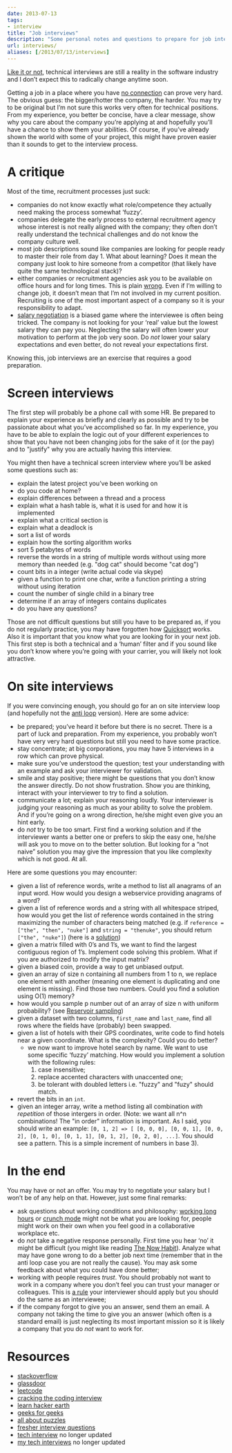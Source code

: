 ```yaml
---
date: 2013-07-13
tags:
- interview
title: "Job interviews"
description: "Some personal notes and questions to prepare for job interviews."
url: interviews/
aliases: [/2013/07/13/interviews]
---
```


[Like it or not](http://techcrunch.com/2013/06/22/the-technical-interview-is-dead/), technical interviews
are still a reality in the software industry and I don’t expect this to radically change anytime soon.

Getting a job in a place where you have [no connection](http://www.karenx.com/blog/how-to-get-a-job-when-you-have-no-connections/)
can prove very hard. The obvious guess: the bigger/hotter the company, the harder. You may try to be
original but I’m not sure this works very often for technical positions. From my experience, you better
be concise, have a clear message, show why you care about the company you’re applying at and hopefully
you’ll have a chance to show them your abilities. Of course, if you’ve already shown the world with
some of your project, this might have proven easier than it sounds to get to the interview process.


# A critique

Most of the time, recruitment processes just suck:

* companies do not know exactly what role/competence they actually need making the process somewhat ‘fuzzy’.
* companies  delegate the early process to external recruitment agency whose interest is not really
  aligned with the company; they often don’t really understand the technical challenges and do not
  know the company culture well.
* most job descriptions sound like companies are looking for people ready to master their role from day 1.
  What about learning? Does it mean the company just look to hire someone from a competitor (that likely have quite
  the same technological stack)?
* either companies or recruitment agencies ask you to be available on office hours and for long
  times. This is plain [wrong](http://www.recruitingblogs.com/m/blogpost?id=502551%3ABlogPost%3A1466641).
  Even if I’m willing to change job, it doesn’t mean that I’m not involved in my current position.
  Recruiting is one of the most important aspect of a company so it is your responsibility to adapt.
* [salary negotiation](http://www.kalzumeus.com/2012/01/23/salary-negotiation/) is a biased game
  where the interviewee is often being tricked. The company is not looking for your ‘real’ value but
  the lowest salary they can pay you. Neglecting the salary will often lower your motivation to perform
  at the job very soon. Do *not* lower your salary expectations and even better, do not reveal your
  expectations first.

Knowing this, job interviews are an exercise that requires a good preparation.

# Screen interviews

The first step will probably be a phone call with some HR. Be prepared to explain your experience as briefly and clearly as possible and try to be passionate about what you’ve accomplished so far. In my experience, you have to be able to explain the logic out of your different experiences to show that you have not been changing jobs for the sake of it (or the pay) and to "justify" why you are actually having this interview.

You might then have a technical screen interview where you’ll be asked some questions such as:

* explain the latest project you’ve been working on
* do you code at home?
* explain differences between a thread and a process
* explain what a hash table is, what it is used for and how it is implemented
* explain what a critical section is
* explain what a deadlock is
* sort a list of words
* explain how the sorting algorithm works
* sort 5 petabytes of words
* reverse the words in a string of multiple words without using more memory than needed (e.g. "dog cat" should become "cat dog")
* count bits in a integer (write actual code via skype)
* given a function to print one char, write a function printing a string without using iteration
* count the number of single child in a binary tree
* determine if an array of integers contains duplicates
* do you have any questions?

Those are not difficult questions but still you have to be prepared as, if you do not regularly
practice, you may have forgotten how [Quicksort](http://en.wikipedia.org/wiki/Quicksort) works. Also
it is important that you know what you are looking for in your next job. This first step is both
a technical and a ‘human’ filter and if you sound like you don’t know where you’re going with your
carrier, you will likely not look attractive.

# On site interviews

If you were convincing enough, you should go for an on site interview loop (and hopefully not the [anti loop](http://steve-yegge.blogspot.fr/2008/03/get-that-job-at-google.html) version). Here are some advice:

* be prepared; you’ve heard it before but there is no secret. There is a part of luck and preparation. From my experience, you probably won’t have very very hard questions but still you need to have some practice.
* stay concentrate; at big corporations, you may have 5 interviews in a row which can prove physical.
* make sure you’ve understood the question; test your understanding with an example and ask your interviewer for validation.
* smile and stay positive; there might be questions that you don’t know the answer directly. Do not show frustration. Show you are thinking, interact with your interviewer to try to find a solution.
* communicate a lot; explain your reasoning loudly. Your interviewer is judging your reasoning as much as your ability to solve the problem. And if you’re going on a wrong direction, he/she might even give you an hint early.
* do *not* try to be too smart. First find a working solution and if the interviewer wants a better one or prefers to skip the easy one, he/she will ask you to move on to the better solution. But looking for a “not naive” solution you may give the impression that you like complexity which is not good. At all.

Here are some questions you may encounter:

* given a list of reference words, write a method to list all anagrams of an input word. How would you design a webservice providing anagrams of a word?
* given a list of reference words and a string with all whitespace striped, how would you get the list of reference words contained in the string maximizing the number of characters being matched (e.g. if `reference = ["the", "then", "nuke"]` and `string = "thenuke"`, you should return `["the", "nuke"]`) (here is a [solution](http://stackoverflow.com/questions/12377231/how-to-tokenize-a-striped-string-based-on-a-list-of-patterns))
* given a matrix filled with 0’s and 1’s, we want to find the largest contiguous region of 1’s. Implement code solving this problem. What if you are authorized to modify the input matrix?
* given a biased coin, provide a way to get unbiased output.
* given an array of size n containing all numbers from 1 to n, we replace one element with another (meaning one element is duplicating and one element is missing). Find those two numbers. Could you find a solution using O(1) memory?
* how would you sample p number out of an array of size n with uniform probability? (see [Reservoir sampling](http://en.wikipedia.org/wiki/Reservoir_sampling))
* given a dataset with two columns, `first_name` and `last_name`, find all rows where the fields have (probably) been swapped.
* given a list of hotels with their GPS coordinates, write code to find hotels near a given coordinate. What is the complexity? Could you do better?
    * we now want to improve hotel search by name. We want to use some specific ‘fuzzy’ matching. How would you implement a solution with the following rules:
        1. case insensitive;
        1. replace accented characters with unaccented one;
        1. be tolerant with doubled letters i.e. "fuzzy" and "fuzy" should match.
* revert the bits in an `int`.
* given an integer array, write a method listing all combination *with repetition* of those intergers in order. (Note: we want all n^n combinations! The "in order" information is important. As I said, you should write an example:
`[0, 1, 2] => [ [0, 0, 0], [0, 0, 1], [0, 0, 2], [0, 1, 0], [0, 1, 1], [0, 1, 2], [0, 2, 0], ...]`. You should see a pattern. This is a simple increment of numbers in base 3).


# In the end

You may have or not an offer. You may try to negotiate your salary but I won’t be of any help on that. However, just some final remarks:

* ask questions about working conditions and philosophy: [working long hours](http://alexstechthoughts.com/post/55085393173/stop-glorifying-hard-work-and-long-hours) or [crunch mode](http://chadfowler.com/blog/2014/01/22/the-crunch-mode-antipattern/) might not be what you are looking for, people might work on their own when you feel good in a collaborative workplace etc.
* do *not* take a negative response personally. First time you hear ‘no’ it might be difficult (you might like reading [The Now Habit](http://www.amazon.com/The-Now-Habit-Overcoming-Procrastination/dp/1585425524)). Analyze what may have gone wrong to do a better job next time (remember that in the anti loop case you are not really the cause). You may ask some feedback about what you could have done better;
* working with people requires *trust*. You should probably not want to work in a company where you don’t feel you can trust your manager or colleagues. This is [a rule](http://www.joelonsoftware.com/articles/GuerrillaInterviewing3.html) your interviewer should apply but you should do the same as an interviewee;
* if the company forgot to give you an answer, send them an email. A company not taking the time to give you an answer (which often is a standard email) is just neglecting its most important mission so it is likely a company that you do *not* want to work for.

# Resources

* [stackoverflow](http://stackoverflow.com/search?q=interview)
* [glassdoor](http://glassdoor.com)
* [leetcode](http://leetcode.com)
* [cracking the coding interview](http://www.crackingthecodinginterview.com)
* [learn hacker earth](http://learn.hackerearth.com/)
* [geeks for geeks](http://www.geeksforgeeks.org)
* [all about puzzles](http://allaboutpuzzles.blogspot.in)
* [fresher interview questions](http://www.freshersinterviewquestions.com)
* [tech interview](http://www.techinterview.org/) no longer updated
* [my tech interviews](http://www.mytechinterviews.com/) no longer updated
